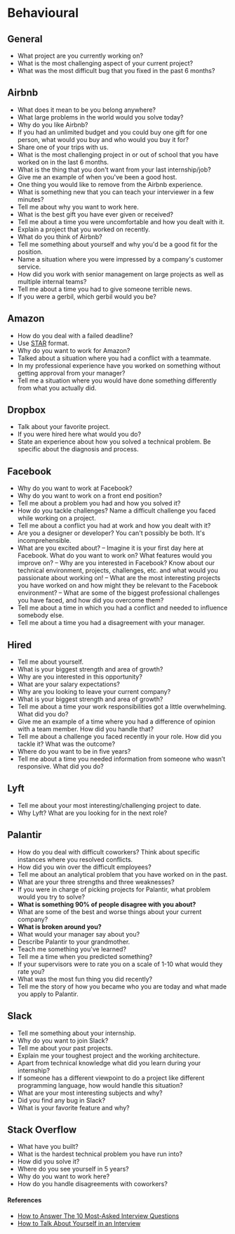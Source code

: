 Behavioural
==

## General

- What project are you currently working on?
- What is the most challenging aspect of your current project?
- What was the most difficult bug that you fixed in the past 6 months?

## Airbnb

- What does it mean to be you belong anywhere?
- What large problems in the world would you solve today?
- Why do you like Airbnb?
- If you had an unlimited budget and you could buy one gift for one person, what would you buy and who would you buy it for?
- Share one of your trips with us.
- What is the most challenging project in or out of school that you have worked on in the last 6 months.
- What is the thing that you don't want from your last internship/job?
- Give me an example of when you've been a good host.
- One thing you would like to remove from the Airbnb experience.
- What is something new that you can teach your interviewer in a few minutes?
- Tell me about why you want to work here.
- What is the best gift you have ever given or received?
- Tell me about a time you were uncomfortable and how you dealt with it.
- Explain a project that you worked on recently.
- What do you think of Airbnb?
- Tell me something about yourself and why you'd be a good fit for the position.
- Name a situation where you were impressed by a company's customer service.
- How did you work with senior management on large projects as well as multiple internal teams?
- Tell me about a time you had to give someone terrible news.
- If you were a gerbil, which gerbil would you be?

## Amazon

- How do you deal with a failed deadline?
- Use [STAR](https://www.wikiwand.com/en/Situation,_Task,_Action,_Result) format.
- Why do you want to work for Amazon?
- Talked about a situation where you had a conflict with a teammate.
- In my professional experience have you worked on something without getting approval from your manager?
- Tell me a situation where you would have done something differently from what you actually did.

## Dropbox

- Talk about your favorite project.
- If you were hired here what would you do?
- State an experience about how you solved a technical problem. Be specific about the diagnosis and process.

## Facebook

- Why do you want to work at Facebook?
- Why do you want to work on a front end position?
- Tell me about a problem you had and how you solved it?
- How do you tackle challenges? Name a difficult challenge you faced while working on a project.
- Tell me about a conflict you had at work and how you dealt with it?
- Are you a designer or developer? You can't possibly be both. It's incomprehensible.
- What are you excited about?
– Imagine it is your first day here at Facebook. What do you want to work on? What features would you improve on?
– Why are you interested in Facebook? Know about our technical environment, projects, challenges, etc. and what would you passionate about working on!
– What are the most interesting projects you have worked on and how might they be relevant to the Facebook environment?
– What are some of the biggest professional challenges you have faced, and how did you overcome them?
- Tell me about a time in which you had a conflict and needed to influence somebody else.
- Tell me about a time you had a disagreement with your manager.

## Hired

- Tell me about yourself.
- What is your biggest strength and area of growth?
- Why are you interested in this opportunity?
- What are your salary expectations?
- Why are you looking to leave your current company?
- What is your biggest strength and area of growth?
- Tell me about a time your work responsibilities got a little overwhelming. What did you do?
- Give me an example of a time where you had a difference of opinion with a team member. How did you handle that?
- Tell me about a challenge you faced recently in your role. How did you tackle it? What was the outcome?
- Where do you want to be in five years?
- Tell me about a time you needed information from someone who wasn’t responsive. What did you do?

## Lyft

- Tell me about your most interesting/challenging project to date.
- Why Lyft? What are you looking for in the next role?

## Palantir

- How do you deal with difficult coworkers? Think about specific instances where you resolved conflicts.
- How did you win over the difficult employees?
- Tell me about an analytical problem that you have worked on in the past.
- What are your three strengths and three weaknesses?
- If you were in charge of picking projects for Palantir, what problem would you try to solve?
- **What is something 90% of people disagree with you about?**
- What are some of the best and worse things about your current company?
- **What is broken around you?**
- What would your manager say about you?
- Describe Palantir to your grandmother.
- Teach me something you've learned?
- Tell me a time when you predicted something?
- If your supervisors were to rate you on a scale of 1-10 what would they rate you?
- What was the most fun thing you did recently?
- Tell me the story of how you became who you are today and what made you apply to Palantir.

## Slack

- Tell me something about your internship.
- Why do you want to join Slack?
- Tell me about your past projects.
- Explain me your toughest project and the working architecture.
- Apart from technical knowledge what did you learn during your internship?
- If someone has a different viewpoint to do a project like different programming language, how would handle this situation?
- What are your most interesting subjects and why?
- Did you find any bug in Slack?
- What is your favorite feature and why?

## Stack Overflow

- What have you built?
- What is the hardest technical problem you have run into?
- How did you solve it?
- Where do you see yourself in 5 years?
- Why do you want to work here?
- How do you handle disagreements with coworkers?

#### References

- [How to Answer The 10 Most-Asked Interview Questions](https://hired.com/blog/candidates/10-top-interview-questions-how-to-answer/)
- [How to Talk About Yourself in an Interview](https://stackoverflow.blog/2017/04/27/how-to-talk-about-yourself-in-an-interview/)
